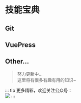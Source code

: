 # 技能宝典

## Git

## VuePress

## Other...

> 努力更新中...  
  这里将有很多有趣有用的知识~

::: tip
更多精彩，欢迎关注公众号：  
![](/v-blog/img/QRCode-CoderPower.png)
:::
